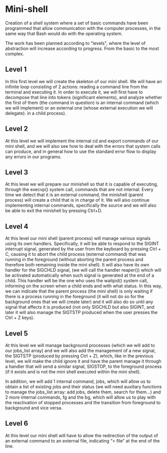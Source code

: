 # Mini-shell
Creation of a shell system where a set of basic commands have been programmed that allow communication with the computer processes, in the same way that Bash would do with the operating system.

The work has been planned according to "levels", where the level of abstraction will increase according to progress. From the basic to the most complex.

## Level 1

In this first level we will create the skeleton of our mini shell. We will have an infinite loop consisting of 2 actions: reading a command line from the terminal and executing it. In order to execute it, we will first have to decompose that line into tokens (significant elements), and analyze whether the first of them (the command in question) is an internal command (which we will implement) or an external one (whose external execution we will delegate). in a child process).

## Level 2

At this level we will implement the internal cd and export commands of our mini shell, and we will also see how to deal with the errors that system calls can produce, and in general how to use the standard error flow to display any errors in our programs.

## Level 3

At this level we will prepare our minishell so that it is capable of executing, through the execvp() system call, commands that are not internal. Every time we detect that it is an external command, the minishell (parent process) will create a child that is in charge of it.
We will also continue implementing internal commands, specifically the source and we will also be able to exit the minishell by pressing Ctrl+D.

## Level 4

At this level our mini shell (parent process) will manage various signals using its own handlers.
Specifically, it will be able to respond to the SIGINT interrupt signal, generated by the user from the keyboard by pressing Ctrl + C, causing it to abort the child process (external command) that was running in the foreground (without aborting the parent process and therefore both remaining inside the mini shell).
It will also have its own handler for the SIGCHLD signal, (we will call the handler reaper()) which will be activated automatically when such signal is generated at the end of a child. This handler will be the one who uses the waitpid() system call, informing on the screen when a child ends and with what status.
In this way, we can indicate that the parent process (the mini shell) is only waiting if there is a process running in the foreground (it will not do so for the background ones that we will create later) and it will also do so until any signal that affects it is produced (not only SIGCHLD but also SIGINT, and later it will also manage the SIGTSTP produced when the user presses the Ctrl + Z keys).


## Level 5

At this level we will manage background processes (which we will add to our jobs_list array) and we will also add the management of a new signal, the SIGTSTP (produced by pressing Ctrl + Z), which, like in the previous level, we will make the child ignore it and have the parent manage it through a handler that will send a similar signal, SIGSTOP, to the foreground process (if it exists and is not the mini shell executed within the mini shell).

In addition, we will add 1 internal command, jobs, which will allow us to obtain a list of existing jobs and their status (we will need auxiliary functions to manage the jobs_list array: add jobs, delete them, search for them...) and 2 more internal commands, fg and the bg, which will allow us to play with the reactivation of stopped processes and the transition from foreground to background and vice versa.

## Level 6

At this level our mini shell will have to allow the redirection of the output of an external command to an external file, indicating “> file” at the end of the line.


